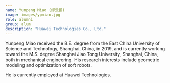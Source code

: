 ```yaml
---
name: Yunpeng Miao (缪云鹏)
image: images/ypmiao.jpg
role: alumni
group: alum
description: "Huawei Technologies Co., Ltd."
---
```


Yunpeng Miao received the B.E. degree from the East China University of Science and Technology, Shanghai, China, in 2019, and is currently working toward the M.S. degree Shanghai Jiao Tong University, Shanghai, China, both in mechanical engineering.
His research interests include geometric modeling and optimization of soft robots.

He is currently employed at Huawei Technologies.


